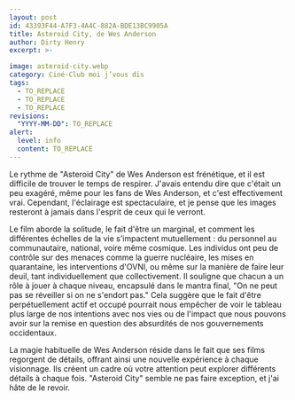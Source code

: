 ```yaml
---
layout: post
id: 43393F44-A7F3-4A4C-882A-BDE13BC9905A
title: Asteroid City, de Wes Anderson
author: Dirty Henry
excerpt: >-

image: asteroid-city.webp
category: Ciné-Club moi j’vous dis
tags:
  - TO_REPLACE
  - TO_REPLACE
  - TO_REPLACE
revisions:
  "YYYY-MM-DD": TO_REPLACE
alert:
  level: info
  content: TO_REPLACE
---
```


Le rythme de "Asteroid City" de Wes Anderson est frénétique, et il est difficile
de trouver le temps de respirer. J'avais entendu dire que c'était un peu
exagéré, même pour les fans de Wes Anderson, et c'est effectivement vrai.
Cependant, l'éclairage est spectaculaire, et je pense que les images resteront à
jamais dans l'esprit de ceux qui le verront.

Le film aborde la solitude, le fait d'être un marginal, et comment les
différentes échelles de la vie s'impactent mutuellement : du personnel au
communautaire, national, voire même cosmique. Les individus ont peu de contrôle
sur des menaces comme la guerre nucléaire, les mises en quarantaine, les
interventions d'OVNI, ou même sur la manière de faire leur deuil, tant
individuellement que collectivement. Il souligne que chacun a un rôle à jouer à
chaque niveau, encapsulé dans le mantra final, "On ne peut pas se réveiller si
on ne s'endort pas." Cela suggère que le fait d'être perpétuellement actif et
occupé pourrait nous empêcher de voir le tableau plus large de nos intentions
avec nos vies ou de l'impact que nous pouvons avoir sur la remise en question
des absurdités de nos gouvernements occidentaux.

La magie habituelle de Wes Anderson réside dans le fait que ses films regorgent
de détails, offrant ainsi une nouvelle expérience à chaque visionnage. Ils
créent un cadre où votre attention peut explorer différents détails à chaque
fois. "Asteroid City" semble ne pas faire exception, et j'ai hâte de le revoir.
